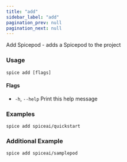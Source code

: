 ```yaml
---
title: "add"
sidebar_label: "add"
pagination_prev: null
pagination_next: null
---
```


Add Spicepod - adds a Spicepod to the project

### Usage

```shell
spice add [flags]
```

#### Flags

- `-h`, `--help`   Print this help message

### Examples

```shell
spice add spiceai/quickstart
```

### Additional Example

```shell
spice add spiceai/samplepod
```
